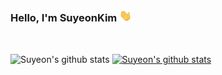 

<h3> Hello, I'm SuyeonKim <img src="https://github.com/ABSphreak/ABSphreak/blob/master/gifs/Hi.gif" width="20"></h3>

<br/>



  ![Suyeon's github stats](https://github-readme-stats.vercel.app/api?username=Suyeon9911&show_icons=true)
[![Suyeon's github stats](https://github-readme-stats.vercel.app/api/top-langs/?username=Suyeon9911&show_icons=true&hide_border=true&title_color=004386&icon_color=004386&layout=compact)](https://github.com/Suyeon9911)



</div>
